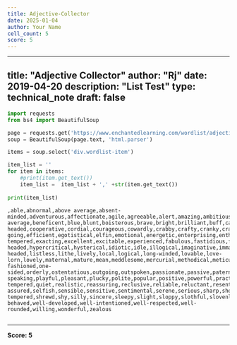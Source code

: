 ```yaml
---
title: Adjective-Collector
date: 2025-01-04
author: Your Name
cell_count: 5
score: 5
---
```


---
title: "Adjective Collector"
author: "Rj"
date: 2019-04-20
description: "List Test"
type: technical_note
draft: false
---

```python
import requests
from bs4 import BeautifulSoup
```


```python
page = requests.get('https://www.enchantedlearning.com/wordlist/adjectivesforpeople.shtml')
soup = BeautifulSoup(page.text, 'html.parser') 
```


```python
items = soup.select('div.wordlist-item')

item_list = ''
for item in items:
    #print(item.get_text())
    item_list =  item_list + ',' +str(item.get_text())
    
print(item_list)
```

    ,able,abnormal,above average,absent-minded,adventurous,affectionate,agile,agreeable,alert,amazing,ambitious,amiable,amusing,analytical,angelic,apathetic,apprehensive,ardent,artificial,artistic,assertive,attentive,average,awesome,awful,balanced,beautiful,below average,beneficent,blue,blunt,boisterous,brave,bright,brilliant,buff,callous,candid,cantankerous,capable,careful,careless,caustic,cautious,charming,cheerful,chic,childish,childlike,churlish,circumspect,civil,clean,clever,clumsy,coherent,cold,competent,composed,conceited,condescending,confident,confused,conscientious,considerate,content,cool,cool-headed,cooperative,cordial,courageous,cowardly,crabby,crafty,cranky,crass,critical,cruel,curious,cynical,dainty,decisive,deep,deferential,deft,delicate,delightful,demonic,demure,dependent,depressed,devoted,dextrous,diligent,direct,dirty,disagreeable,discerning,discreet,disruptive,distant,distraught,distrustful,dowdy,dramatic,dreary,drowsy,drugged,drunk,dull,dutiful,eager,earnest,easy-going,efficient,egotistical,elfin,emotional,energetic,enterprising,enthusiastic,evasive,even-tempered,exacting,excellent,excitable,experienced,fabulous,fastidious,ferocious,fervent,fiery,flabby,flaky,flashy,frank,friendly,funny,fussy,generous,gentle,gloomy,glutinous,good,grave,great,groggy,grouchy,guarded,hateful,hearty,helpful,hesitant,hot-headed,hypercritical,hysterical,idiotic,idle,illogical,imaginative,immature,immodest,impatient,imperturbable,impetuous,impractical,impressionable,impressive,impulsive,inactive,incisive,incompetent,inconsiderate,inconsistent,indefatigable,independent,indiscreet,indolent,industrious,inexperienced,insensitive,inspiring,intelligent,interesting,intolerant,inventive,irascible,irritable,irritating,jocular,jovial,joyous,judgmental,keen,kind,lame,lazy,lean,leery,lethargic,level-headed,listless,lithe,lively,local,logical,long-winded,lovable,love-lorn,lovely,maternal,mature,mean,meddlesome,mercurial,methodical,meticulous,mild,miserable,modest,moronic,morose,motivated,musical,naive,nasty,natural,naughty,negative,nervous,noisy,normal,nosy,numb,obliging,obnoxious,old-fashioned,one-sided,orderly,ostentatious,outgoing,outspoken,passionate,passive,paternal,paternalistic,patient,peaceful,peevish,pensive,persevering,persnickety,petulant,picky,plain,plain-speaking,playful,pleasant,plucky,polite,popular,positive,powerful,practical,prejudiced,pretty,proficient,proud,provocative,prudent,punctual,quarrelsome,querulous,quick,quick-tempered,quiet,realistic,reassuring,reclusive,reliable,reluctant,resentful,reserved,resigned,resourceful,respected,respectful,responsible,restless,revered,ridiculous,sad,sassy,saucy,sedate,self-assured,selfish,sensible,sensitive,sentimental,serene,serious,sharp,short-tempered,shrewd,shy,silly,sincere,sleepy,slight,sloppy,slothful,slovenly,slow,smart,snazzy,sneering,snobby,sober,somber,sophisticated,soulful,soulless,sour,spirited,spiteful,stable,staid,steady,stern,stoic,striking,strong,stupid,sturdy,subtle,sulky,sullen,supercilious,superficial,surly,suspicious,sweet,tactful,tactless,talented,testy,thinking,thoughtful,thoughtless,timid,tired,tolerant,touchy,tranquil,ugly,unaffected,unbalanced,uncertain,uncooperative,undependable,unemotional,unfriendly,unguarded,unhelpful,unimaginative,unmotivated,unpleasant,unpopular,unreliable,unsophisticated,unstable,unsure,unthinking,unwilling,venal,versatile,vigilant,volcanic,vulnerable,warm,warmhearted,wary,watchful,weak,well-behaved,well-developed,well-intentioned,well-respected,well-rounded,willing,wonderful,zealous



```python

```


---
**Score: 5**